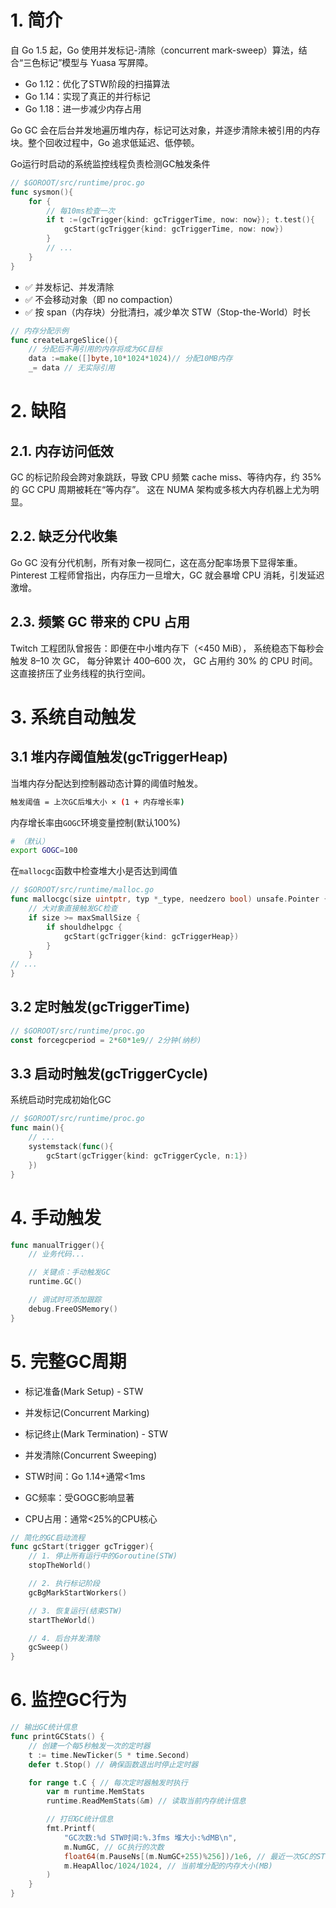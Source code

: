 # 1. 简介
自 Go 1.5 起，Go 使用并发标记-清除（concurrent mark-sweep）算法，结合“三色标记”模型与 Yuasa 写屏障。

* Go 1.12：优化了STW阶段的扫描算法
* Go 1.14：实现了真正的并行标记
* Go 1.18：进一步减少内存占用

Go GC 会在后台并发地遍历堆内存，标记可达对象，并逐步清除未被引用的内存块。整个回收过程中，Go 追求低延迟、低停顿。

Go运行时启动的系统监控线程负责检测GC触发条件
```go
// $GOROOT/src/runtime/proc.go
func sysmon(){
    for {
        // 每10ms检查一次
        if t :=(gcTrigger{kind: gcTriggerTime, now: now}); t.test(){
            gcStart(gcTrigger{kind: gcTriggerTime, now: now})
        }
        // ...
    }
}
```

* ✅ 并发标记、并发清除
* ✅ 不会移动对象（即 no compaction）
* ✅ 按 span（内存块）分批清扫，减少单次 STW（Stop-the-World）时长

```go
// 内存分配示例
func createLargeSlice(){
    // 分配后不再引用的内存将成为GC目标
    data :=make([]byte,10*1024*1024)// 分配10MB内存
    _= data // 无实际引用
```

# 2. 缺陷
## 2.1. 内存访问低效
GC 的标记阶段会跨对象跳跃，导致 CPU 频繁 cache miss、等待内存，约 35% 的 GC CPU 周期被耗在“等内存”。
这在 NUMA 架构或多核大内存机器上尤为明显。

## 2.2. 缺乏分代收集
Go GC 没有分代机制，所有对象一视同仁，这在高分配率场景下显得笨重。
Pinterest 工程师曾指出，内存压力一旦增大，GC 就会暴增 CPU 消耗，引发延迟激增。

## 2.3. 频繁 GC 带来的 CPU 占用
Twitch 工程团队曾报告：即便在中小堆内存下（<450 MiB），
系统稳态下每秒会触发 8–10 次 GC， 每分钟累计 400–600 次， GC 占用约 30% 的 CPU 时间。
这直接挤压了业务线程的执行空间。

# 3. 系统自动触发
## 3.1 堆内存阈值触发(gcTriggerHeap)
当堆内存分配达到控制器动态计算的阈值时触发。
```sh
触发阈值 = 上次GC后堆大小 × (1 + 内存增长率)
```

内存增长率由`GOGC`环境变量控制(默认100%)
```sh
# （默认）
export GOGC=100
```

在`mallocgc`函数中检查堆大小是否达到阈值
```go
// $GOROOT/src/runtime/malloc.go
func mallocgc(size uintptr, typ *_type, needzero bool) unsafe.Pointer {
    // 大对象直接触发GC检查
    if size >= maxSmallSize {
        if shouldhelpgc {
            gcStart(gcTrigger{kind: gcTriggerHeap})
        }
    }
// ...
}
```

## 3.2 定时触发(gcTriggerTime)
```go
// $GOROOT/src/runtime/proc.go
const forcegcperiod = 2*60*1e9// 2分钟(纳秒)
```

## 3.3 启动时触发(gcTriggerCycle)
系统启动时完成初始化GC
```go
// $GOROOT/src/runtime/proc.go
func main(){
    // ...
    systemstack(func(){
        gcStart(gcTrigger{kind: gcTriggerCycle, n:1})
    })
}
```

# 4. 手动触发
```go
func manualTrigger(){
    // 业务代码...

    // 关键点：手动触发GC
    runtime.GC()

    // 调试时可添加跟踪
    debug.FreeOSMemory()
}
```


# 5. 完整GC周期

* 标记准备(Mark Setup) - STW
* 并发标记(Concurrent Marking)
* 标记终止(Mark Termination) - STW
* 并发清除(Concurrent Sweeping)

* STW时间：Go 1.14+通常<1ms
* GC频率：受GOGC影响显著
* CPU占用：通常<25%的CPU核心

```go
// 简化的GC启动流程
func gcStart(trigger gcTrigger){
    // 1. 停止所有运行中的Goroutine(STW)
    stopTheWorld()

    // 2. 执行标记阶段
    gcBgMarkStartWorkers()

    // 3. 恢复运行(结束STW)
    startTheWorld()

    // 4. 后台并发清除
    gcSweep()
}
```

# 6. 监控GC行为

```go
// 输出GC统计信息
func printGCStats() {
    // 创建一个每5秒触发一次的定时器
    t := time.NewTicker(5 * time.Second)
    defer t.Stop() // 确保函数退出时停止定时器

    for range t.C { // 每次定时器触发时执行
        var m runtime.MemStats
        runtime.ReadMemStats(&m) // 读取当前内存统计信息

        // 打印GC统计信息
        fmt.Printf(
            "GC次数:%d STW时间:%.3fms 堆大小:%dMB\n",
            m.NumGC, // GC执行的次数
            float64(m.PauseNs[(m.NumGC+255)%256])/1e6, // 最近一次GC的STW时间(毫秒)
            m.HeapAlloc/1024/1024, // 当前堆分配的内存大小(MB)
        )
    }
}
```
